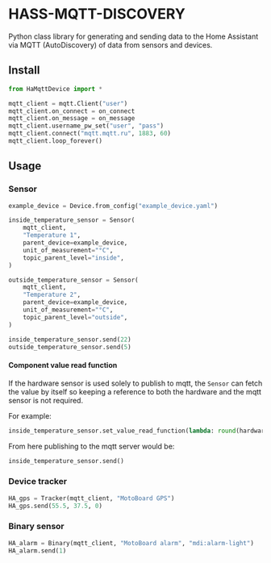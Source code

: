 # HASS-MQTT-DISCOVERY

Python class library for generating and sending data to the Home Assistant via
MQTT (AutoDiscovery) of data from sensors and devices.

## Install
```Python
from HaMqttDevice import *

mqtt_client = mqtt.Client("user")
mqtt_client.on_connect = on_connect
mqtt_client.on_message = on_message
mqtt_client.username_pw_set("user", "pass")
mqtt_client.connect("mqtt.mqtt.ru", 1883, 60)
mqtt_client.loop_forever()
```

## Usage

### Sensor
```Python
example_device = Device.from_config("example_device.yaml")

inside_temperature_sensor = Sensor(
    mqtt_client,
    "Temperature 1",
    parent_device=example_device,
    unit_of_measurement="°C",
    topic_parent_level="inside",
)

outside_temperature_sensor = Sensor(
    mqtt_client,
    "Temperature 2",
    parent_device=example_device,
    unit_of_measurement="°C",
    topic_parent_level="outside",
)

inside_temperature_sensor.send(22)
outside_temperature_sensor.send(5)
```

#### Component value read function

If the hardware sensor is used solely to publish to mqtt, the `Sensor` can fetch
the value by itself so keeping a reference to both the hardware and the mqtt
sensor is not required.

For example:

```python
inside_temperature_sensor.set_value_read_function(lambda: round(hardware_sensor.temperature, 2))
```

From here publishing to the mqtt server would be:

```python
inside_temperature_sensor.send()
```

### Device tracker
```Python
HA_gps = Tracker(mqtt_client, "MotoBoard GPS")
HA_gps.send(55.5, 37.5, 0)
```

### Binary sensor
```Python
HA_alarm = Binary(mqtt_client, "MotoBoard alarm", "mdi:alarm-light")
HA_alarm.send(1)
```

